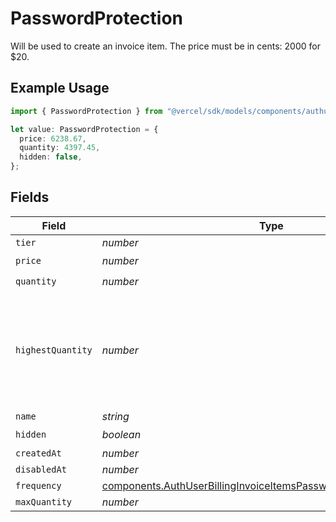 # PasswordProtection

Will be used to create an invoice item. The price must be in cents: 2000 for $20.

## Example Usage

```typescript
import { PasswordProtection } from "@vercel/sdk/models/components/authuser.js";

let value: PasswordProtection = {
  price: 6238.67,
  quantity: 4397.45,
  hidden: false,
};
```

## Fields

| Field                                                                                                                                                  | Type                                                                                                                                                   | Required                                                                                                                                               | Description                                                                                                                                            |
| ------------------------------------------------------------------------------------------------------------------------------------------------------ | ------------------------------------------------------------------------------------------------------------------------------------------------------ | ------------------------------------------------------------------------------------------------------------------------------------------------------ | ------------------------------------------------------------------------------------------------------------------------------------------------------ |
| `tier`                                                                                                                                                 | *number*                                                                                                                                               | :heavy_minus_sign:                                                                                                                                     | N/A                                                                                                                                                    |
| `price`                                                                                                                                                | *number*                                                                                                                                               | :heavy_check_mark:                                                                                                                                     | N/A                                                                                                                                                    |
| `quantity`                                                                                                                                             | *number*                                                                                                                                               | :heavy_check_mark:                                                                                                                                     | N/A                                                                                                                                                    |
| `highestQuantity`                                                                                                                                      | *number*                                                                                                                                               | :heavy_minus_sign:                                                                                                                                     | The highest quantity in the current period. Used to render the correct enable/disable UI for add-ons.                                                  |
| `name`                                                                                                                                                 | *string*                                                                                                                                               | :heavy_minus_sign:                                                                                                                                     | N/A                                                                                                                                                    |
| `hidden`                                                                                                                                               | *boolean*                                                                                                                                              | :heavy_check_mark:                                                                                                                                     | N/A                                                                                                                                                    |
| `createdAt`                                                                                                                                            | *number*                                                                                                                                               | :heavy_minus_sign:                                                                                                                                     | N/A                                                                                                                                                    |
| `disabledAt`                                                                                                                                           | *number*                                                                                                                                               | :heavy_minus_sign:                                                                                                                                     | N/A                                                                                                                                                    |
| `frequency`                                                                                                                                            | [components.AuthUserBillingInvoiceItemsPasswordProtectionFrequency](../../models/components/authuserbillinginvoiceitemspasswordprotectionfrequency.md) | :heavy_minus_sign:                                                                                                                                     | N/A                                                                                                                                                    |
| `maxQuantity`                                                                                                                                          | *number*                                                                                                                                               | :heavy_minus_sign:                                                                                                                                     | N/A                                                                                                                                                    |